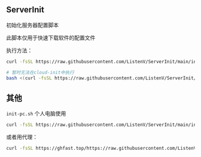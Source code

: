 ## ServerInit

初始化服务器配置脚本

此脚本仅用于快速下载软件的配置文件

执行方法：

```bash
curl -fsSL https://raw.githubusercontent.com/ListenV/ServerInit/main/init.sh | bash

# 暂时无法在cloud-init中执行
bash <(curl -fsSL https://raw.githubusercontent.com/ListenV/ServerInit/main/init.sh)
```

## 其他

`init-pc.sh` 个人电脑使用

```bash
curl -fsSL https://raw.githubusercontent.com/ListenV/ServerInit/main/init-pc.sh | bash
```

或者用代理：

```bash
curl -fsSL https://ghfast.top/https://raw.githubusercontent.com/ListenV/ServerInit/main/init-pc.sh | bash
```
